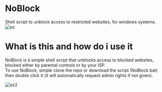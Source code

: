 # NoBlock
Shell script to unblock access to restricted websites, for windows systems.
![ez](https://external-content.duckduckgo.com/iu/?u=https%3A%2F%2Fcdn4.iconfinder.com%2Fdata%2Ficons%2Fprohibited-red-signs%2F122%2FProhibition_sign_069-512.png&f=1&nofb=1)

# What is this and how do i use it
NoBlock is a simple shell script that unblocks access to blocked websites, blocked either by parental controls or by your ISP. <br>
To use NoBlock, simple clone the repo or download the script (NoBlock.bat) then double click it (it will automatically request admin rights if not given).

![ez2](https://i.imgur.com/JnZx9wV.png)
